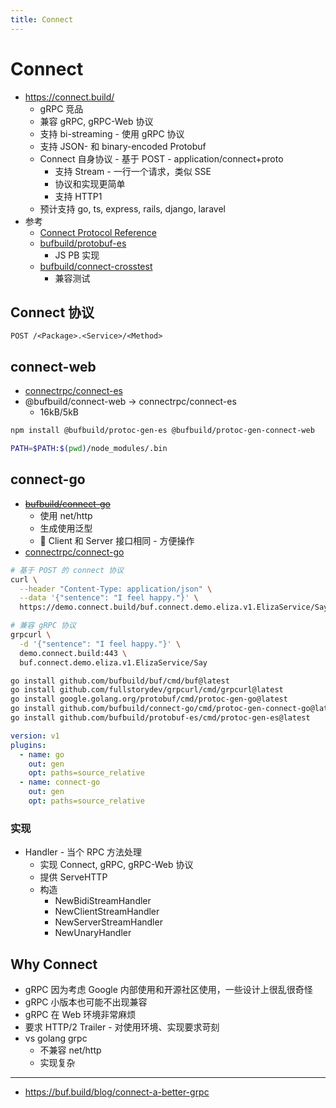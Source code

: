 ```yaml
---
title: Connect
---
```


# Connect

- https://connect.build/
  - gRPC 竞品
  - 兼容 gRPC, gRPC-Web 协议
  - 支持 bi-streaming - 使用 gRPC 协议
  - 支持 JSON- 和 binary-encoded Protobuf
  - Connect 自身协议 - 基于 POST - application/connect+proto
    - 支持 Stream - 一行一个请求，类似 SSE
    - 协议和实现更简单
    - 支持 HTTP1
  - 预计支持 go, ts, express, rails, django, laravel
- 参考
  - [Connect Protocol Reference](https://connect.build/docs/protocol/)
  - [bufbuild/protobuf-es](https://github.com/bufbuild/protobuf-es)
    - JS PB 实现
  - [bufbuild/connect-crosstest](https://github.com/bufbuild/connect-crosstest)
    - 兼容测试

## Connect 协议

```http
POST /<Package>.<Service>/<Method>
```

## connect-web

- [connectrpc/connect-es](https://github.com/connectrpc/connect-es)
- @bufbuild/connect-web -> connectrpc/connect-es
  - 16kB/5kB

```bash
npm install @bufbuild/protoc-gen-es @bufbuild/protoc-gen-connect-web

PATH=$PATH:$(pwd)/node_modules/.bin

```

## connect-go

- ~~[bufbuild/connect-go](https://github.com/bufbuild/connect-go)~~
  - 使用 net/http
  - 生成使用泛型
  - 🌟 Client 和 Server 接口相同 - 方便操作
- [connectrpc/connect-go](https://github.com/connectrpc/connect-go)

```bash
# 基于 POST 的 connect 协议
curl \
  --header "Content-Type: application/json" \
  --data '{"sentence": "I feel happy."}' \
  https://demo.connect.build/buf.connect.demo.eliza.v1.ElizaService/Say

# 兼容 gRPC 协议
grpcurl \
  -d '{"sentence": "I feel happy."}' \
  demo.connect.build:443 \
  buf.connect.demo.eliza.v1.ElizaService/Say
```

```bash
go install github.com/bufbuild/buf/cmd/buf@latest
go install github.com/fullstorydev/grpcurl/cmd/grpcurl@latest
go install google.golang.org/protobuf/cmd/protoc-gen-go@latest
go install github.com/bufbuild/connect-go/cmd/protoc-gen-connect-go@latest
go install github.com/bufbuild/protobuf-es/cmd/protoc-gen-es@latest
```

```yaml title="buf.gen.yaml:"
version: v1
plugins:
  - name: go
    out: gen
    opt: paths=source_relative
  - name: connect-go
    out: gen
    opt: paths=source_relative
```

### 实现

- Handler - 当个 RPC 方法处理
  - 实现 Connect, gRPC, gRPC-Web 协议
  - 提供  ServeHTTP
  - 构造
    - NewBidiStreamHandler
    - NewClientStreamHandler
    - NewServerStreamHandler
    - NewUnaryHandler

## Why Connect

- gRPC 因为考虑 Google 内部使用和开源社区使用，一些设计上很乱很奇怪
- gRPC 小版本也可能不出现兼容
- gRPC 在 Web 环境非常麻烦
- 要求 HTTP/2 Trailer - 对使用环境、实现要求苛刻
- vs golang grpc
  - 不兼容 net/http
  - 实现复杂

---

- https://buf.build/blog/connect-a-better-grpc
